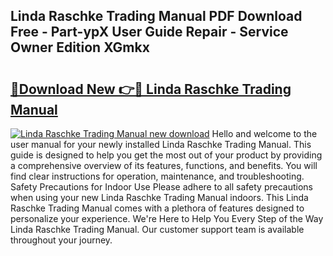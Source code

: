 ## Linda Raschke Trading Manual PDF Download Free - Part-ypX User Guide Repair - Service Owner Edition XGmkx

# <h2><a href="http://bc13966.oget.top/?id=Linda+Raschke+Trading+Manual">🔗Download New 👉🔴 Linda Raschke Trading Manual</a></h2>

[![Linda Raschke Trading Manual new download](https://i.imgur.com/5g1atiW.png)](http://bc13966.oget.top/?id=Linda+Raschke+Trading+Manual)
Hello and welcome to the user manual for your newly installed Linda Raschke Trading Manual. This guide is designed to help you get the most out of your product by providing a comprehensive overview of its features, functions, and benefits. You will find clear instructions for operation, maintenance, and troubleshooting. Safety Precautions for Indoor Use Please adhere to all safety precautions when using your new Linda Raschke Trading Manual indoors. This Linda Raschke Trading Manual comes with a plethora of features designed to personalize your experience. We're Here to Help You Every Step of the Way Linda Raschke Trading Manual. Our customer support team is available throughout your journey.
